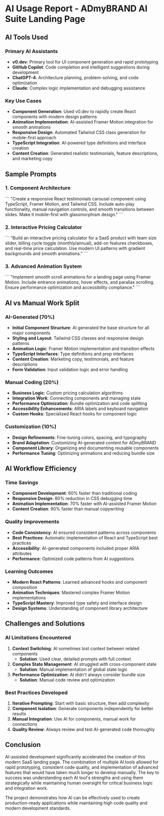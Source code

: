 # AI Usage Report - ADmyBRAND AI Suite Landing Page

## AI Tools Used

### Primary AI Assistants
- **v0.dev**: Primary tool for UI component generation and rapid prototyping
- **GitHub Copilot**: Code completion and intelligent suggestions during development
- **ChatGPT-4**: Architecture planning, problem-solving, and code optimization
- **Claude**: Complex logic implementation and debugging assistance

### Key Use Cases
- **Component Generation**: Used v0.dev to rapidly create React components with modern design patterns
- **Animation Implementation**: AI-assisted Framer Motion integration for smooth animations
- **Responsive Design**: Automated Tailwind CSS class generation for mobile-first approach
- **TypeScript Integration**: AI-powered type definitions and interface creation
- **Content Creation**: Generated realistic testimonials, feature descriptions, and marketing copy

## Sample Prompts

### 1. Component Architecture
\`\`\`
"Create a responsive React testimonials carousel component using TypeScript, Framer Motion, and Tailwind CSS. Include auto-play functionality, manual navigation controls, and smooth transitions between slides. Make it mobile-first with glassmorphism design."
\`\`\`

### 2. Interactive Pricing Calculator
\`\`\`
"Build an interactive pricing calculator for a SaaS product with team size slider, billing cycle toggle (monthly/annual), add-on features checkboxes, and real-time price calculation. Use modern UI patterns with gradient backgrounds and smooth animations."
\`\`\`

### 3. Advanced Animation System
\`\`\`
"Implement smooth scroll animations for a landing page using Framer Motion. Include entrance animations, hover effects, and parallax scrolling. Ensure performance optimization and accessibility compliance."
\`\`\`

## AI vs Manual Work Split

### AI-Generated (70%)
- **Initial Component Structure**: AI generated the base structure for all major components
- **Styling and Layout**: Tailwind CSS classes and responsive design patterns
- **Animation Logic**: Framer Motion implementation and transition effects
- **TypeScript Interfaces**: Type definitions and prop interfaces
- **Content Creation**: Marketing copy, testimonials, and feature descriptions
- **Form Validation**: Input validation logic and error handling

### Manual Coding (20%)
- **Business Logic**: Custom pricing calculation algorithms
- **Integration Work**: Connecting components and managing state
- **Performance Optimization**: Bundle optimization and code splitting
- **Accessibility Enhancements**: ARIA labels and keyboard navigation
- **Custom Hooks**: Specialized React hooks for component logic

### Customization (10%)
- **Design Refinements**: Fine-tuning colors, spacing, and typography
- **Brand Adaptation**: Customizing AI-generated content for ADmyBRAND
- **Component Library**: Organizing and documenting reusable components
- **Performance Tuning**: Optimizing animations and reducing bundle size

## AI Workflow Efficiency

### Time Savings
- **Component Development**: 60% faster than traditional coding
- **Responsive Design**: 80% reduction in CSS debugging time
- **Animation Implementation**: 70% faster with AI-assisted Framer Motion
- **Content Creation**: 90% faster than manual copywriting

### Quality Improvements
- **Code Consistency**: AI ensured consistent patterns across components
- **Best Practices**: Automatic implementation of React and TypeScript best practices
- **Accessibility**: AI-generated components included proper ARIA attributes
- **Performance**: Optimized code patterns from AI suggestions

### Learning Outcomes
- **Modern React Patterns**: Learned advanced hooks and component composition
- **Animation Techniques**: Mastered complex Framer Motion implementations
- **TypeScript Mastery**: Improved type safety and interface design
- **Design Systems**: Understanding of component library architecture

## Challenges and Solutions

### AI Limitations Encountered
1. **Context Switching**: AI sometimes lost context between related components
   - **Solution**: Used clear, detailed prompts with full context
2. **Complex State Management**: AI struggled with cross-component state
   - **Solution**: Manual implementation of global state logic
3. **Performance Optimization**: AI didn't always consider bundle size
   - **Solution**: Manual code review and optimization

### Best Practices Developed
1. **Iterative Prompting**: Start with basic structure, then add complexity
2. **Component Isolation**: Generate components independently for better results
3. **Manual Integration**: Use AI for components, manual work for connections
4. **Quality Review**: Always review and test AI-generated code thoroughly

## Conclusion

AI-assisted development significantly accelerated the creation of this modern SaaS landing page. The combination of multiple AI tools allowed for rapid prototyping, consistent code quality, and implementation of advanced features that would have taken much longer to develop manually. The key to success was understanding each AI tool's strengths and using them strategically while maintaining human oversight for critical business logic and integration work.

The project demonstrates how AI can be effectively used to create production-ready applications while maintaining high code quality and modern development standards.
